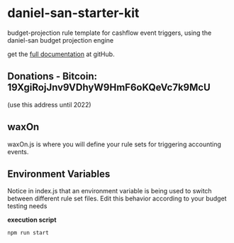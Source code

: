 # daniel-san-starter-kit
budget-projection rule template for cashflow event triggers, using the daniel-san budget projection engine

get the [full documentation](https://github.com/jaredboice/daniel-san) at gitHub.

## Donations - Bitcoin: 19XgiRojJnv9VDhyW9HmF6oKQeVc7k9McU 
(use this address until 2022)

## waxOn
waxOn.js is where you will define your rule sets for triggering accounting events.

## Environment Variables
Notice in index.js that an environment variable is being used to switch between different rule set files. Edit this behavior according to your budget testing needs

**execution script**
```javascript
npm run start
```